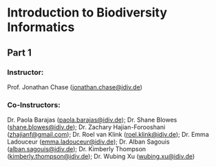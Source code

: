 # Introduction to Biodiversity Informatics

## Part 1
### Instructor: 
Prof. Jonathan Chase (jonathan.chase@idiv.de)

### Co-Instructors:
Dr. Paola Barajas (paola.barajas@idiv.de); Dr. Shane Blowes (shane.blowes@idiv.de); Dr. Zachary Hajian-Forooshani (zhajianf@gmail.com); Dr. Roel van Klink (roel.klink@idiv.de); Dr. Emma Ladouceur (emma.ladouceur@idiv.de); Dr. Alban Sagouis (alban.sagouis@idiv.de); Dr. Kimberly Thompson (kimberly.thompson@idiv.de);  Dr. Wubing Xu (wubing.xu@idiv.de)
 
